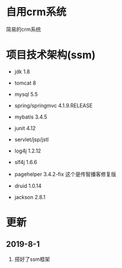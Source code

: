 # 自用crm系统
简易的crm系统

# 项目技术架构(ssm)

- jdk 1.8
- tomcat 8
- mysql 5.5


- spring/springmvc 4.1.9.RELEASE
- mybatis 3.4.5
- junit 4.12
- servlet/jsp/jstl
- log4j 1.2.12
- slf4j 1.6.6
- pagehelper 3.4.2-fix 这个是传智播客修复版
- druid 1.0.14
- jackson 2.8.1



# 更新
## 2019-8-1
1. 搭好了ssm框架